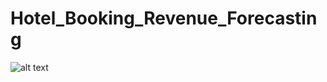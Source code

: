 # Hotel_Booking_Revenue_Forecasting
 
![alt text](https://www.lesplusbeauxhotelsdumonde.com/2024/01/23/patina-maldives-fari-islands/)
